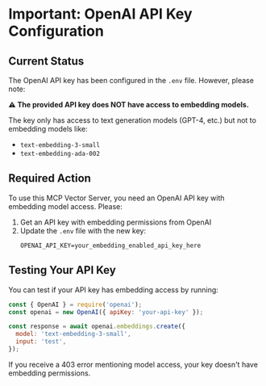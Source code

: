 # Important: OpenAI API Key Configuration

## Current Status

The OpenAI API key has been configured in the `.env` file. However, please note:

**⚠️ The provided API key does NOT have access to embedding models.**

The key only has access to text generation models (GPT-4, etc.) but not to embedding models like:
- `text-embedding-3-small` 
- `text-embedding-ada-002`

## Required Action

To use this MCP Vector Server, you need an OpenAI API key with embedding model access. Please:

1. Get an API key with embedding permissions from OpenAI
2. Update the `.env` file with the new key:
   ```
   OPENAI_API_KEY=your_embedding_enabled_api_key_here
   ```

## Testing Your API Key

You can test if your API key has embedding access by running:

```javascript
const { OpenAI } = require('openai');
const openai = new OpenAI({ apiKey: 'your-api-key' });

const response = await openai.embeddings.create({
  model: 'text-embedding-3-small',
  input: 'test',
});
```

If you receive a 403 error mentioning model access, your key doesn't have embedding permissions.